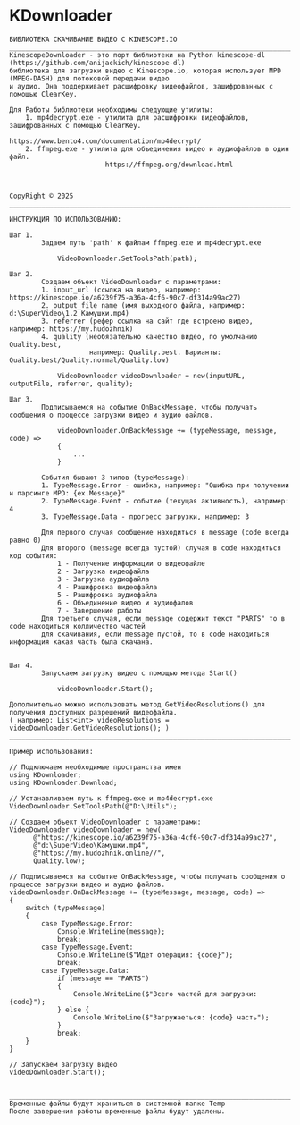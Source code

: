 # KDownloader
    БИБЛИОТЕКА СКАЧИВАНИЕ ВИДЕО С KINESCOPE.IO 
    _____________________________________________________________________________________________________________
    KinescopeDownloader - это порт библиотеки на Python kinescope-dl (https://github.com/anijackich/kinescope-dl) 
    библиотека для загрузки видео с Kinescope.io, которая использует MPD (MPEG-DASH) для потоковой передачи видео 
    и аудио. Она поддерживает расшифровку видеофайлов, зашифрованных с помощью ClearKey.
    
    Для Работы библиотеки необходимы следующие утилиты:
        1. mp4decrypt.exe - утилита для расшифровки видеофайлов, зашифрованных с помощью ClearKey.
                            https://www.bento4.com/documentation/mp4decrypt/
        2. ffmpeg.exe - утилита для объединения видео и аудиофайлов в один файл.
                            https://ffmpeg.org/download.html
 

                                                                                                CopyRight © 2025
    _____________________________________________________________________________________________________________
    
    ИНСТРУКЦИЯ ПО ИСПОЛЬЗОВАНИЮ:

    Шаг 1.      
            Задаем путь 'path' к файлам ffmpeg.exe и mp4decrypt.exe

                VideoDownloader.SetToolsPath(path);         

    Шаг 2.
            Создаем объект VideoDownloader с параметрами:
            1. input_url (ссылка на видео, например: https://kinescope.io/a6239f75-a36a-4cf6-90c7-df314a99ac27)
            2. output_file name (имя выходного файла, например: d:\SuperVideo\1.2_Камушки.mp4)
            3. referrer (рефер ссылка на сайт где встроено видео, например: https://my.hudozhnik)
            4. quality (необязательно качество видео, по умолчанию Quality.best, 
                        например: Quality.best. Варианты: Quality.best/Quality.normal/Quality.low)

                VideoDownloader videoDownloader = new(inputURL, outputFile, referrer, quality);

    Шаг 3.
            Подписываемся на событие OnBackMessage, чтобы получать сообщения о процессе загрузки видео и аудио файлов.
                
                videoDownloader.OnBackMessage += (typeMessage, message, code) =>
                {
                    ...
                }
            
            События бывают 3 типов (typeMessage):
            1. TypeMessage.Error - ошибка, например: "Ошибка при получении и парсинге MPD: {ex.Message}" 
            2. TypeMessage.Event - событие (текущая активность), например: 4
            3. TypeMessage.Data - прогресс загрузки, например: 3 

            Для первого случая сообщение находиться в message (code всегда равно 0)
            Для второго (message всегда пустой) случая в code находиться код события:
                1 - Получение информации о видеофайле
                2 - Загрузка видеофайла
                3 - Загрузка аудиофайла
                4 - Рашифровка видеофайла
                5 - Рашифровка аудиофайла
                6 - Объединение видео и аудиофалов
                7 - Завершение работы
            Для третьего случая, если message содержит текст "PARTS" то в code находиться колличество частей 
            для скачивания, если message пустой, то в code находиться информация какая часть была скачана.
            
                
    Шаг 4.
            Запускаем загрузку видео с помощью метода Start()

                videoDownloader.Start();

    Дополнительно можно использовать метод GetVideoResolutions() для получения доступных разрешений видеофайла.
    ( например: List<int> videoResolutions = videoDownloader.GetVideoResolutions(); )
    _____________________________________________________________________________________________________________
    
    Пример использования:

    // Подключаем необходимые пространства имен
    using KDownloader;
    using KDownloader.Download;

    // Устанавливаем путь к ffmpeg.exe и mp4decrypt.exe
    VideoDownloader.SetToolsPath(@"D:\Utils");

    // Создаем объект VideoDownloader с параметрами:
    VideoDownloader videoDownloader = new(
          @"https://kinescope.io/a6239f75-a36a-4cf6-90c7-df314a99ac27", 
          @"d:\SuperVideo\Камушки.mp4", 
          @"https://my.hudozhnik.online//", 
          Quality.low);

    // Подписываемся на событие OnBackMessage, чтобы получать сообщения о процессе загрузки видео и аудио файлов.
    videoDownloader.OnBackMessage += (typeMessage, message, code) =>  
    { 
        switch (typeMessage)
        {
            case TypeMessage.Error:
                Console.WriteLine(message);
                break;
            case TypeMessage.Event:
                Console.WriteLine($"Идет операция: {code}");
                break;
            case TypeMessage.Data:
                if (message == "PARTS") 
                {
                    Console.WriteLine($"Всего частей для загрузки: {code}");
                } else {
                    Console.WriteLine($"Загружаеться: {code} часть");
                }
                break;
        }            
    }

    // Запускаем загрузку видео
    videoDownloader.Start();


    _____________________________________________________________________________________________________________
    Временные файлы будут храниться в системной папке Temp
    После завершения работы временные файлы будут удалены.
